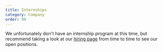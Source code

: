 ```yaml
---
title: Internships
category: Company
order: 99
---
```


<p>
    We unfortunately don't have an internship program at this time, but recommend
    taking a look at our
    <a href="https://duckduckgo.com/hiring/">hiring page</a> from time to time to
    see our open positions.
</p>